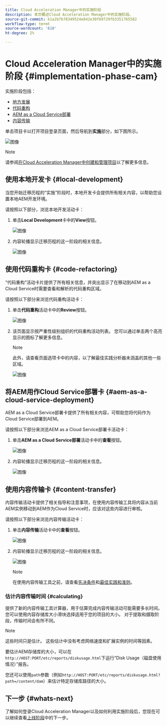 ```yaml
---
title: Cloud Acceleration Manager中的实施阶段
description: 本页概述Cloud Acceleration Manager中的实施阶段。
source-git-commit: b1a2b7b78349524e842e30f69729fb3351765582
workflow-type: tm+mt
source-wordcount: '610'
ht-degree: 2%

---
```



# Cloud Acceleration Manager中的实施阶段 {#implementation-phase-cam}

实施阶段包括：

* [地方发展](#local-development)
* [代码重构](#code-refactoring)
* [AEM as a Cloud Service部署](#aem-as-a-cloud-service-deployment)
* [内容传输](#content-transfer)


单击项目卡以打开项目登录页面，然后导航到&#x200B;**实施**&#x200B;部分，如下图所示。

![图像](/help/move-to-cloud-service/cloud-acceleration-manager/assets/implementation-1.png)

>[!NOTE]
>请参阅[在Cloud Acceleration Manager中创建和管理项目](https://experienceleague.adobe.com/docs/experience-manager-cloud-service/moving/cloud-acceleration-manager/using-cam/getting-started-cam.html?lang=en#create-project)以了解更多信息。


## 使用本地开发卡 {#local-development}

当您开始迁移历程的“实施”阶段时，本地开发卡会提供所有相关内容，以帮助您设置本地AEM开发环境。

请按照以下部分，浏览本地开发活动卡：

1. 单击&#x200B;**Local Development**&#x200B;卡中的&#x200B;**View**&#x200B;按钮。

   ![图像](/help/move-to-cloud-service/cloud-acceleration-manager/assets/implementation-2.png)

1. 内容轮播显示迁移历程的这一阶段的相关信息。

   ![图像](/help/move-to-cloud-service/cloud-acceleration-manager/assets/implementation-3.png)


## 使用代码重构卡 {#code-refactoring}

“代码重构”活动卡片提供了所有相关信息，并突出显示了在移动到AEM as a Cloud Service时需要查看和解析的代码重构区域。

请按照以下部分来浏览代码重构活动卡：

1. 单击&#x200B;**代码重构**&#x200B;活动卡中的&#x200B;**Review**&#x200B;按钮。

   ![图像](/help/move-to-cloud-service/cloud-acceleration-manager/assets/implementation-4.png)

1. 该页面显示按严重性级别组织的代码重构活动列表。 您可以通过单击两个高亮显示的图标了解更多信息。

   >[!NOTE]
   >此外，请查看页面选项卡中的内容，以了解最佳实践分析器未涵盖的其他一些区域。

   ![图像](/help/move-to-cloud-service/cloud-acceleration-manager/assets/readiness-5.png)


## 将AEM用作Cloud Service部署卡 {#aem-as-a-cloud-service-deployment}

AEM as a Cloud Service部署卡提供了所有相关内容，可帮助您将代码作为Cloud Service部署到AEM。

请按照以下部分来浏览AEM as a Cloud Service部署卡活动卡：

1. 单击&#x200B;**AEM as a Cloud Service部署**&#x200B;活动卡中的&#x200B;**查看**&#x200B;按钮。

   ![图像](/help/move-to-cloud-service/cloud-acceleration-manager/assets/implementation-6.png)

1. 内容轮播显示迁移历程的这一阶段的相关信息。

   ![图像](/help/move-to-cloud-service/cloud-acceleration-manager/assets/aem-deployment-card.png)


## 使用内容传输卡 {#content-transfer}

内容传输活动卡提供了相关指导和注意事项，在使用内容传输工具将内容从当前AEM实例移动到AEM作为Cloud Service时，应该对这些内容进行审核。

请按照以下部分来浏览内容传输活动卡：

1. 单击&#x200B;**内容传输**&#x200B;活动卡中的&#x200B;**查看**&#x200B;按钮。

   ![图像](/help/move-to-cloud-service/cloud-acceleration-manager/assets/implementation-8.png)

1. 内容轮播显示迁移历程的这一阶段的相关信息。

   ![图像](/help/move-to-cloud-service/cloud-acceleration-manager/assets/content-transfertool-card.png)

   >[!NOTE]
   >在使用内容传输工具之前，请查看[先决条件](https://experienceleague.adobe.com/docs/experience-manager-cloud-service/moving/cloud-migration/content-transfer-tool/prerequisites-content-transfer-tool.html?lang=en)和[最佳实践和准则](https://experienceleague.adobe.com/docs/experience-manager-cloud-service/moving/cloud-migration/content-transfer-tool/overview-content-transfer-tool.html?lang=en)。

### 估计内容传输时间 {#calculating}

提供了新的内容传输工具计算器，用于估算完成内容传输活动可能需要多长时间。 您可以使用内容存储库大小滑块选择适用于您的项目的大小。 对于提取和摄取阶段，传输时间会有所不同。

>[!NOTE]
>这些时间只是估计。 这些估计中没有考虑网络速度和扩展实例的时间等因素。

要估计AEM存储库的大小，可以在`http://HOST:PORT/etc/reports/diskusage.html`下运行“Disk Usage（磁盘使用情况）”报告。

您还可以使用`path`参数（例如`http://HOST:PORT/etc/reports/diskusage.html?path=/content/dam`）来估计特定存储库路径的大小。

## 下一步 {#whats-next}

了解如何登录Cloud Acceleration Manager以及如何利用实施阶段后，您现在可以继续查看[上线阶段](https://experienceleague.adobe.com/docs/experience-manager-cloud-service/moving/cloud-acceleration-manager/using-cam/cam-golive-phase.html?lang=en)中的下一步。
